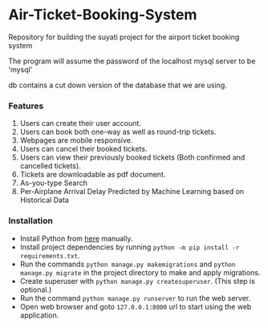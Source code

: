 # Air-Ticket-Booking-System

Repository for building the suyati project for the airport ticket booking system

The program will assume the password of the localhost mysql server to be 'mysql'

db contains a cut down version of the database that we are using.

### Features
1. Users can create their user account.
2. Users can book both one-way as well as round-trip tickets.
3. Webpages are mobile responsive.
4. Users can cancel their booked tickets.
5. Users can view their previously booked tickets (Both confirmed and cancelled tickets).
6. Tickets are downloadable as pdf document.
7. As-you-type Search
8. Per-Airplane Arrival Delay Predicted by Machine Learning based on Historical Data
   
### Installation

- Install Python from [here](https://www.python.org/downloads/) manually.
- Install project dependencies by running `python -m pip install -r requirements.txt`.
- Run the commands `python manage.py makemigrations` and `python manage.py migrate` in the project directory to make and apply migrations.
- Create superuser with `python manage.py createsuperuser`. (This step is optional.)
- Run the command `python manage.py runserver` to run the web server.
- Open web browser and goto `127.0.0.1:8000` url to start using the web application.
